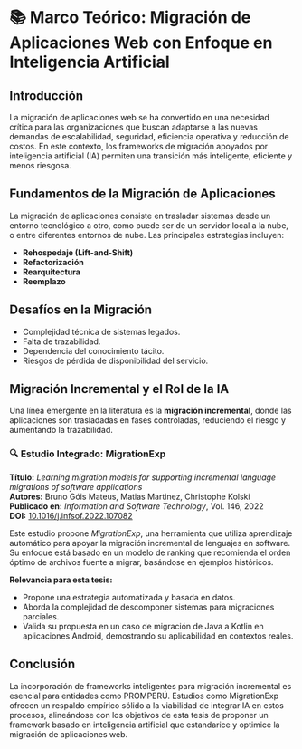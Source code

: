 
# 📚 Marco Teórico: Migración de Aplicaciones Web con Enfoque en Inteligencia Artificial

## Introducción

La migración de aplicaciones web se ha convertido en una necesidad crítica para las organizaciones que buscan adaptarse a las nuevas demandas de escalabilidad, seguridad, eficiencia operativa y reducción de costos. En este contexto, los frameworks de migración apoyados por inteligencia artificial (IA) permiten una transición más inteligente, eficiente y menos riesgosa.

## Fundamentos de la Migración de Aplicaciones

La migración de aplicaciones consiste en trasladar sistemas desde un entorno tecnológico a otro, como puede ser de un servidor local a la nube, o entre diferentes entornos de nube. Las principales estrategias incluyen:

- **Rehospedaje (Lift-and-Shift)**
- **Refactorización**
- **Rearquitectura**
- **Reemplazo**

## Desafíos en la Migración

- Complejidad técnica de sistemas legados.
- Falta de trazabilidad.
- Dependencia del conocimiento tácito.
- Riesgos de pérdida de disponibilidad del servicio.

## Migración Incremental y el Rol de la IA

Una línea emergente en la literatura es la **migración incremental**, donde las aplicaciones son trasladadas en fases controladas, reduciendo el riesgo y aumentando la trazabilidad.

### 🔍 Estudio Integrado: MigrationExp

**Título:** *Learning migration models for supporting incremental language migrations of software applications*  
**Autores:** Bruno Góis Mateus, Matias Martinez, Christophe Kolski  
**Publicado en:** *Information and Software Technology*, Vol. 146, 2022  
**DOI:** [10.1016/j.infsof.2022.107082](https://doi.org/10.1016/j.infsof.2022.107082)

Este estudio propone *MigrationExp*, una herramienta que utiliza aprendizaje automático para apoyar la migración incremental de lenguajes en software. Su enfoque está basado en un modelo de ranking que recomienda el orden óptimo de archivos fuente a migrar, basándose en ejemplos históricos.

**Relevancia para esta tesis:**

- Propone una estrategia automatizada y basada en datos.
- Aborda la complejidad de descomponer sistemas para migraciones parciales.
- Valida su propuesta en un caso de migración de Java a Kotlin en aplicaciones Android, demostrando su aplicabilidad en contextos reales.

## Conclusión

La incorporación de frameworks inteligentes para migración incremental es esencial para entidades como PROMPERÚ. Estudios como MigrationExp ofrecen un respaldo empírico sólido a la viabilidad de integrar IA en estos procesos, alineándose con los objetivos de esta tesis de proponer un framework basado en inteligencia artificial que estandarice y optimice la migración de aplicaciones web.
